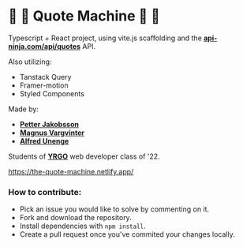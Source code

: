 # :dragon: :leaves: Quote Machine :leaves: :dragon:
Typescript + React project, using vite.js scaffolding and the [**api-ninja.com/api/quotes**](https://api-ninjas.com/api/quotes) API. 

Also utilizing: 
- Tanstack Query
- Framer-motion
- Styled Components

Made by: 
- [**Petter Jakobsson**](https://github.com/jaken92)
- [**Magnus Vargvinter**](https://github.com/MagnusVV)
- [**Alfred Unenge**](https://github.com/alun0511) 

Students of [**YRGO**](https://www.yrgo.se/utbildningar/webbutvecklare/ "YRGO") web developer class of '22.

https://the-quote-machine.netlify.app/

### How to contribute: ###
- Pick an issue you would like to solve by commenting on it.
- Fork and download the repository.
- Install dependencies with `npm install`.
- Create a pull request once you've commited your changes locally.
 
